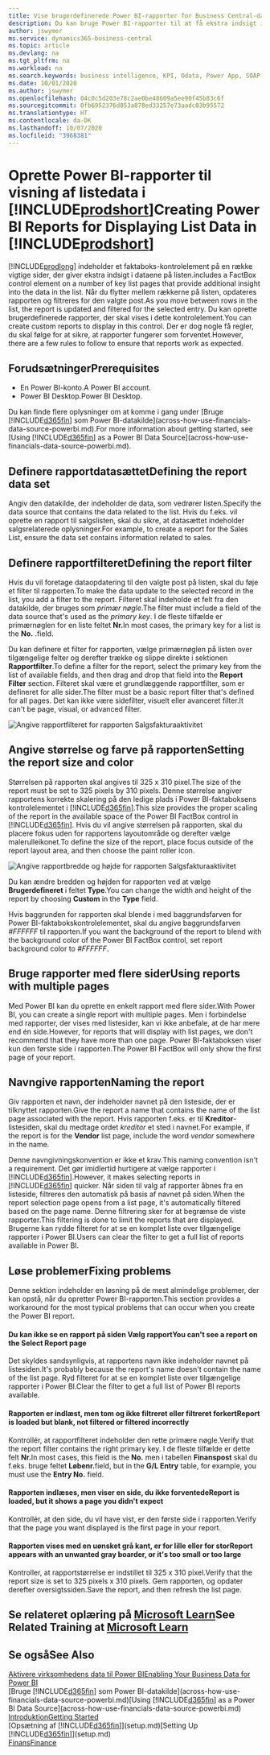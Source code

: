 ```yaml
---
title: Vise brugerdefinerede Power BI-rapporter for Business Central-data| Microsoft Docs
description: Du kan bruge Power BI-rapporter til at få ekstra indsigt i data på lister.
author: jswymer
ms.service: dynamics365-business-central
ms.topic: article
ms.devlang: na
ms.tgt_pltfrm: na
ms.workload: na
ms.search.keywords: business intelligence, KPI, Odata, Power App, SOAP, analysis
ms.date: 10/01/2020
ms.author: jswymer
ms.openlocfilehash: 04c0c5d203e78c2ae0be48609a5ee90f45b83c6f
ms.sourcegitcommit: 0fb6952376d853a878ed33257e73aadc03b95572
ms.translationtype: HT
ms.contentlocale: da-DK
ms.lasthandoff: 10/07/2020
ms.locfileid: "3968381"
---
```

# <a name="creating-power-bi-reports-for-displaying-list-data-in-prodshort"></a><span data-ttu-id="c09bd-103">Oprette Power BI-rapporter til visning af listedata i [!INCLUDE[prodshort](includes/prodshort.md)]</span><span class="sxs-lookup"><span data-stu-id="c09bd-103">Creating Power BI Reports for Displaying List Data in [!INCLUDE[prodshort](includes/prodshort.md)]</span></span>

[!INCLUDE[prodlong](includes/prodlong.md)] <span data-ttu-id="c09bd-104">indeholder et faktaboks-kontrolelement på en række vigtige sider, der giver ekstra indsigt i dataene på listen.</span><span class="sxs-lookup"><span data-stu-id="c09bd-104">includes a FactBox control element on a number of key list pages that provide additional insight into the data in the list.</span></span> <span data-ttu-id="c09bd-105">Når du flytter mellem rækkerne på listen, opdateres rapporten og filtreres for den valgte post.</span><span class="sxs-lookup"><span data-stu-id="c09bd-105">As you move between rows in the list, the report is updated and filtered for the selected entry.</span></span> <span data-ttu-id="c09bd-106">Du kan oprette brugerdefinerede rapporter, der skal vises i dette kontrolelement.</span><span class="sxs-lookup"><span data-stu-id="c09bd-106">You can create custom reports to display in this control.</span></span> <span data-ttu-id="c09bd-107">Der er dog nogle få regler, du skal følge for at sikre, at rapporter fungerer som forventet.</span><span class="sxs-lookup"><span data-stu-id="c09bd-107">However, there are a few rules to follow to ensure that reports work as expected.</span></span>  

## <a name="prerequisites"></a><span data-ttu-id="c09bd-108">Forudsætninger</span><span class="sxs-lookup"><span data-stu-id="c09bd-108">Prerequisites</span></span>

- <span data-ttu-id="c09bd-109">En Power BI-konto.</span><span class="sxs-lookup"><span data-stu-id="c09bd-109">A Power BI account.</span></span>
- <span data-ttu-id="c09bd-110">Power BI Desktop.</span><span class="sxs-lookup"><span data-stu-id="c09bd-110">Power BI Desktop.</span></span>

<span data-ttu-id="c09bd-111">Du kan finde flere oplysninger om at komme i gang under [Bruge [!INCLUDE[d365fin](includes/d365fin_md.md)] som Power BI-datakilde](across-how-use-financials-data-source-powerbi.md).</span><span class="sxs-lookup"><span data-stu-id="c09bd-111">For more information about getting started, see [Using [!INCLUDE[d365fin](includes/d365fin_md.md)] as a Power BI Data Source](across-how-use-financials-data-source-powerbi.md).</span></span>

## <a name="defining-the-report-data-set"></a><span data-ttu-id="c09bd-112">Definere rapportdatasættet</span><span class="sxs-lookup"><span data-stu-id="c09bd-112">Defining the report data set</span></span>

<span data-ttu-id="c09bd-113">Angiv den datakilde, der indeholder de data, som vedrører listen.</span><span class="sxs-lookup"><span data-stu-id="c09bd-113">Specify the data source that contains the data related to the list.</span></span> <span data-ttu-id="c09bd-114">Hvis du f.eks. vil oprette en rapport til salgslisten, skal du sikre, at datasættet indeholder salgsrelaterede oplysninger.</span><span class="sxs-lookup"><span data-stu-id="c09bd-114">For example, to create a report for the Sales List, ensure the data set contains information related to sales.</span></span>  

## <a name="defining-the-report-filter"></a><span data-ttu-id="c09bd-115">Definere rapportfilteret</span><span class="sxs-lookup"><span data-stu-id="c09bd-115">Defining the report filter</span></span>

<span data-ttu-id="c09bd-116">Hvis du vil foretage dataopdatering til den valgte post på listen, skal du føje et filter til rapporten.</span><span class="sxs-lookup"><span data-stu-id="c09bd-116">To make the data update to the selected record in the list, you add a filter to the report.</span></span> <span data-ttu-id="c09bd-117">Filteret skal indeholde et felt fra den datakilde, der bruges som *primær nøgle*.</span><span class="sxs-lookup"><span data-stu-id="c09bd-117">The filter must include a field of the data source that's used as the *primary key*.</span></span> <span data-ttu-id="c09bd-118">I de fleste tilfælde er primærnøglen for en liste feltet **Nr.**</span><span class="sxs-lookup"><span data-stu-id="c09bd-118">In most cases, the primary key for a list is the **No.**</span></span> <span data-ttu-id="c09bd-119">.</span><span class="sxs-lookup"><span data-stu-id="c09bd-119">field.</span></span>

<span data-ttu-id="c09bd-120">Du kan definere et filter for rapporten, vælge primærnøglen på listen over tilgængelige felter og derefter trække og slippe direkte i sektionen **Rapportfilter**.</span><span class="sxs-lookup"><span data-stu-id="c09bd-120">To define a filter for the report, select the primary key from the list of available fields, and then drag and drop that field into the **Report Filter** section.</span></span> <span data-ttu-id="c09bd-121">Filteret skal være et grundlæggende rapportfilter, som er defineret for alle sider.</span><span class="sxs-lookup"><span data-stu-id="c09bd-121">The filter must be a basic report filter that's defined for all pages.</span></span> <span data-ttu-id="c09bd-122">Det kan ikke være sidefilter, visuelt eller avanceret filter.</span><span class="sxs-lookup"><span data-stu-id="c09bd-122">It can't be page, visual, or advanced filter.</span></span>

![Angive rapportfilteret for rapporten Salgsfakturaaktivitet](./media/across-how-use-powerbi-reports-factbox/financials-powerbi-report-filter-v3.png)

## <a name="setting-the-report-size-and-color"></a><span data-ttu-id="c09bd-124">Angive størrelse og farve på rapporten</span><span class="sxs-lookup"><span data-stu-id="c09bd-124">Setting the report size and color</span></span>

<span data-ttu-id="c09bd-125">Størrelsen på rapporten skal angives til 325 x 310 pixel.</span><span class="sxs-lookup"><span data-stu-id="c09bd-125">The size of the report must be set to 325 pixels by 310 pixels.</span></span> <span data-ttu-id="c09bd-126">Denne størrelse angiver rapportens korrekte skalering på den ledige plads i Power BI-faktaboksens kontrolelementet i [!INCLUDE[d365fin](includes/d365fin_md.md)].</span><span class="sxs-lookup"><span data-stu-id="c09bd-126">This size provides the proper scaling of the report in the available space of the Power BI FactBox control in [!INCLUDE[d365fin](includes/d365fin_md.md)].</span></span> <span data-ttu-id="c09bd-127">Hvis du vil angive størrelsen på rapporten, skal du placere fokus uden for rapportens layoutområde og derefter vælge malerulleikonet.</span><span class="sxs-lookup"><span data-stu-id="c09bd-127">To define the size of the report, place focus outside of the report layout area, and then choose the paint roller icon.</span></span>

![Angive rapportbredde og højde for rapporten Salgsfakturaaktivitet](./media/across-how-use-powerbi-reports-factbox/financials-powerbi-report-sizing-v3.png)

<span data-ttu-id="c09bd-129">Du kan ændre bredden og højden for rapporten ved at vælge **Brugerdefineret** i feltet **Type**.</span><span class="sxs-lookup"><span data-stu-id="c09bd-129">You can change the width and height of the report by choosing **Custom** in the **Type** field.</span></span>

<span data-ttu-id="c09bd-130">Hvis baggrunden for rapporten skal blende i med baggrundsfarven for Power BI-faktabokskontrolelementet, skal du angive baggrundsfarven *#FFFFFF* til rapporten.</span><span class="sxs-lookup"><span data-stu-id="c09bd-130">If you want the background of the report to blend with the background color of the Power BI FactBox control, set report background color to *#FFFFFF*.</span></span> 

## <a name="using-reports-with-multiple-pages"></a><span data-ttu-id="c09bd-131">Bruge rapporter med flere sider</span><span class="sxs-lookup"><span data-stu-id="c09bd-131">Using reports with multiple pages</span></span>

<span data-ttu-id="c09bd-132">Med Power BI kan du oprette en enkelt rapport med flere sider.</span><span class="sxs-lookup"><span data-stu-id="c09bd-132">With Power BI, you can create a single report with multiple pages.</span></span> <span data-ttu-id="c09bd-133">Men i forbindelse med rapporter, der vises med listesider, kan vi ikke anbefale, at de har mere end én side.</span><span class="sxs-lookup"><span data-stu-id="c09bd-133">However, for reports that will display with list pages, we don't recommend that they have more than one page.</span></span> <span data-ttu-id="c09bd-134">Power BI-faktaboksen viser kun den første side i rapporten.</span><span class="sxs-lookup"><span data-stu-id="c09bd-134">The Power BI FactBox will only show the first page of your report.</span></span>

## <a name="naming-the-report"></a><span data-ttu-id="c09bd-135">Navngive rapporten</span><span class="sxs-lookup"><span data-stu-id="c09bd-135">Naming the report</span></span>

<span data-ttu-id="c09bd-136">Giv rapporten et navn, der indeholder navnet på den listeside, der er tilknyttet rapporten.</span><span class="sxs-lookup"><span data-stu-id="c09bd-136">Give the report a name that contains the name of the list page associated with the report.</span></span> <span data-ttu-id="c09bd-137">Hvis rapporten f.eks. er til **Kreditor**-listesiden, skal du medtage ordet *kreditor* et sted i navnet.</span><span class="sxs-lookup"><span data-stu-id="c09bd-137">For example, if the report is for the **Vendor** list page, include the word *vendor* somewhere in the name.</span></span>  

<span data-ttu-id="c09bd-138">Denne navngivningskonvention er ikke et krav.</span><span class="sxs-lookup"><span data-stu-id="c09bd-138">This naming convention isn't a requirement.</span></span> <span data-ttu-id="c09bd-139">Det gør imidlertid hurtigere at vælge rapporter i [!INCLUDE[d365fin](includes/d365fin_md.md)].</span><span class="sxs-lookup"><span data-stu-id="c09bd-139">However, it makes selecting reports in [!INCLUDE[d365fin](includes/d365fin_md.md)] quicker.</span></span> <span data-ttu-id="c09bd-140">Når siden til valg af rapporter åbnes fra en listeside, filtreres den automatisk på basis af navnet på siden.</span><span class="sxs-lookup"><span data-stu-id="c09bd-140">When the report selection page opens from a list page, it's automatically filtered based on the page name.</span></span> <span data-ttu-id="c09bd-141">Denne filtrering sker for at begrænse de viste rapporter.</span><span class="sxs-lookup"><span data-stu-id="c09bd-141">This filtering is done to limit the reports that are displayed.</span></span> <span data-ttu-id="c09bd-142">Brugerne kan rydde filteret for at se en komplet liste over tilgængelige rapporter i Power BI.</span><span class="sxs-lookup"><span data-stu-id="c09bd-142">Users can clear the filter to get a full list of reports available in Power BI.</span></span>  

## <a name="fixing-problems"></a><span data-ttu-id="c09bd-143">Løse problemer</span><span class="sxs-lookup"><span data-stu-id="c09bd-143">Fixing problems</span></span>

<span data-ttu-id="c09bd-144">Denne sektion indeholder en løsning på de mest almindelige problemer, der kan opstå, når du opretter Power BI-rapporten.</span><span class="sxs-lookup"><span data-stu-id="c09bd-144">This section provides a workaround for the most typical problems that can occur when you create the Power BI report.</span></span>  

#### <a name="you-cant-see-a-report-on-the-select-report-page"></a><span data-ttu-id="c09bd-145">Du kan ikke se en rapport på siden Vælg rapport</span><span class="sxs-lookup"><span data-stu-id="c09bd-145">You can't see a report on the Select Report page</span></span>

<span data-ttu-id="c09bd-146">Det skyldes sandsynligvis, at rapportens navn ikke indeholder navnet på listesiden.</span><span class="sxs-lookup"><span data-stu-id="c09bd-146">It's probably because the report's name doesn't contain the name of the list page.</span></span> <span data-ttu-id="c09bd-147">Ryd filteret for at se en komplet liste over tilgængelige rapporter i Power BI.</span><span class="sxs-lookup"><span data-stu-id="c09bd-147">Clear the filter to get a full list of Power BI reports available.</span></span>  

#### <a name="report-is-loaded-but-blank-not-filtered-or-filtered-incorrectly"></a><span data-ttu-id="c09bd-148">Rapporten er indlæst, men tom og ikke filtreret eller filtreret forkert</span><span class="sxs-lookup"><span data-stu-id="c09bd-148">Report is loaded but blank, not filtered or filtered incorrectly</span></span>

<span data-ttu-id="c09bd-149">Kontrollér, at rapportfilteret indeholder den rette primære nøgle.</span><span class="sxs-lookup"><span data-stu-id="c09bd-149">Verify that the report filter contains the right primary key.</span></span> <span data-ttu-id="c09bd-150">I de fleste tilfælde er dette felt **Nr.**</span><span class="sxs-lookup"><span data-stu-id="c09bd-150">In most cases, this field is the **No.**</span></span> <span data-ttu-id="c09bd-151">men i tabellen **Finanspost** skal du f.eks. bruge feltet **Løbenr.**</span><span class="sxs-lookup"><span data-stu-id="c09bd-151">field, but in the **G/L Entry** table, for example, you must use the **Entry No.** field.</span></span>

#### <a name="report-is-loaded-but-it-shows-a-page-you-didnt-expect"></a><span data-ttu-id="c09bd-152">Rapporten indlæses, men viser en side, du ikke forventede</span><span class="sxs-lookup"><span data-stu-id="c09bd-152">Report is loaded, but it shows a page you didn't expect</span></span>

<span data-ttu-id="c09bd-153">Kontrollér, at den side, du vil have vist, er den første side i rapporten.</span><span class="sxs-lookup"><span data-stu-id="c09bd-153">Verify that the page you want displayed is the first page in your report.</span></span>  

#### <a name="report-appears-with-an-unwanted-gray-boarder-or-its-too-small-or-too-large"></a><span data-ttu-id="c09bd-154">Rapporten vises med en uønsket grå kant, er for lille eller for stor</span><span class="sxs-lookup"><span data-stu-id="c09bd-154">Report appears with an unwanted gray boarder, or it's too small or too large</span></span>

<span data-ttu-id="c09bd-155">Kontroller, at rapportstørrelse er indstillet til 325 x 310 pixel.</span><span class="sxs-lookup"><span data-stu-id="c09bd-155">Verify that the report size is set to 325 pixels x 310 pixels.</span></span> <span data-ttu-id="c09bd-156">Gem rapporten, og opdater derefter oversigtssiden.</span><span class="sxs-lookup"><span data-stu-id="c09bd-156">Save the report, and then refresh the list page.</span></span>  

## <a name="see-related-training-at-microsoft-learn"></a><span data-ttu-id="c09bd-157">Se relateret oplæring på [Microsoft Learn](/learn/modules/configure-powerbi-excel-dynamics-365-business-central/index)</span><span class="sxs-lookup"><span data-stu-id="c09bd-157">See Related Training at [Microsoft Learn](/learn/modules/configure-powerbi-excel-dynamics-365-business-central/index)</span></span>

## <a name="see-also"></a><span data-ttu-id="c09bd-158">Se også</span><span class="sxs-lookup"><span data-stu-id="c09bd-158">See Also</span></span>

[<span data-ttu-id="c09bd-159">Aktivere virksomhedens data til Power BI</span><span class="sxs-lookup"><span data-stu-id="c09bd-159">Enabling Your Business Data for Power BI</span></span>](admin-powerbi.md)  
<span data-ttu-id="c09bd-160">[Bruge [!INCLUDE[d365fin](includes/d365fin_md.md)] som Power BI-datakilde](across-how-use-financials-data-source-powerbi.md)</span><span class="sxs-lookup"><span data-stu-id="c09bd-160">[Using [!INCLUDE[d365fin](includes/d365fin_md.md)] as a Power BI Data Source](across-how-use-financials-data-source-powerbi.md)</span></span>  
[<span data-ttu-id="c09bd-161">Introduktion</span><span class="sxs-lookup"><span data-stu-id="c09bd-161">Getting Started</span></span>](product-get-started.md)  
<span data-ttu-id="c09bd-162">[Opsætning af [!INCLUDE[d365fin](includes/d365fin_md.md)]](setup.md)</span><span class="sxs-lookup"><span data-stu-id="c09bd-162">[Setting Up [!INCLUDE[d365fin](includes/d365fin_md.md)]](setup.md)</span></span>  
[<span data-ttu-id="c09bd-163">Finans</span><span class="sxs-lookup"><span data-stu-id="c09bd-163">Finance</span></span>](finance.md)  
